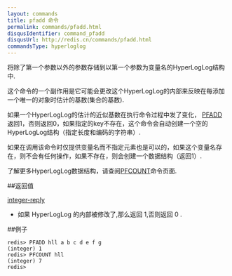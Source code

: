 ```yaml
---
layout: commands
title: pfadd 命令
permalink: commands/pfadd.html
disqusIdentifier: command_pfadd
disqusUrl: http://redis.cn/commands/pfadd.html
commandsType: hyperloglog
---
```


将除了第一个参数以外的参数存储到以第一个参数为变量名的HyperLogLog结构中.

这个命令的一个副作用是它可能会更改这个HyperLogLog的内部来反映在每添加一个唯一的对象时估计的基数(集合的基数).

如果一个HyperLogLog的估计的近似基数在执行命令过程中发了变化， [PFADD](/commands/pfadd.html) 返回1，否则返回0，如果指定的key不存在，这个命令会自动创建一个空的HyperLogLog结构（指定长度和编码的字符串）.

如果在调用该命令时仅提供变量名而不指定元素也是可以的，如果这个变量名存在，则不会有任何操作，如果不存在，则会创建一个数据结构（返回1）.

了解更多HyperLogLog数据结构，请查阅[PFCOUNT](/commands/pfcount.html)命令页面.

##返回值

[integer-reply](/topics/protocol.html#integer-reply)

- 如果 HyperLogLog 的内部被修改了,那么返回 1,否则返回 0 .

##例子

	redis> PFADD hll a b c d e f g
	(integer) 1
	redis> PFCOUNT hll
	(integer) 7
	redis> 
